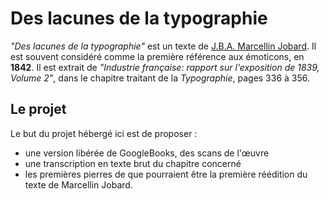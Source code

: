 # Des lacunes de la typographie
*"Des lacunes de la typographie"* est un texte de [J.B.A. Marcellin Jobard]. Il est souvent considéré comme la première référence aux émoticons, en **1842**. Il est extrait de *"Industrie française: rapport sur l'exposition de 1839, Volume 2"*, dans le chapitre traitant de la *Typographie*, pages 336 à 356.


## Le projet

Le but du projet hébergé ici est de proposer :
* une version libérée de GoogleBooks, des scans de l'œuvre
* une transcription en texte brut du chapitre concerné
* les premières pierres de que pourraient être la première réédition du texte de Marcellin Jobard.


 [J.B.A. Marcellin Jobard]: <https://fr.wikipedia.org/wiki/Marcellin_Jobard>

